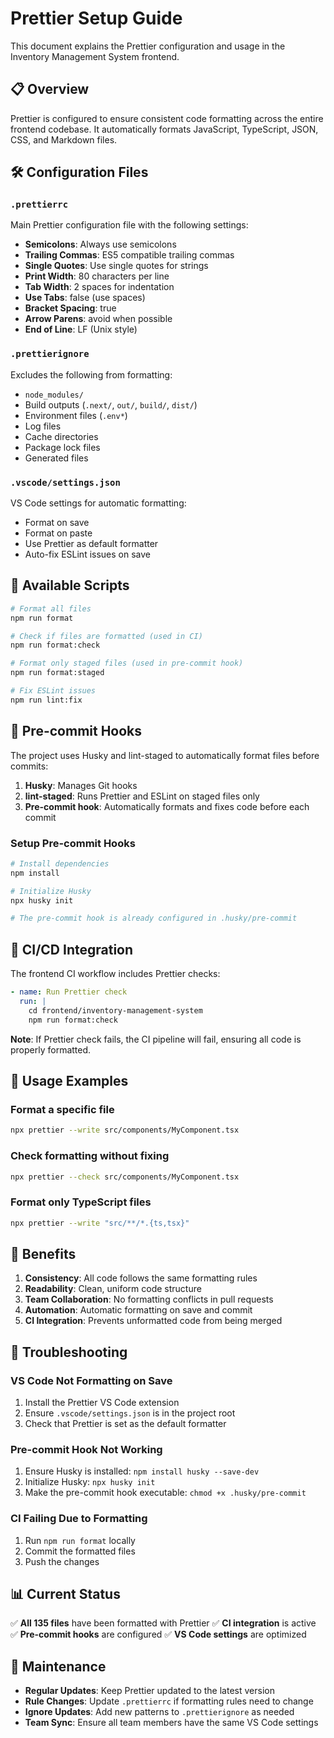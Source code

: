 # Prettier Setup Guide

This document explains the Prettier configuration and usage in the Inventory Management System frontend.

## 📋 Overview

Prettier is configured to ensure consistent code formatting across the entire frontend codebase. It automatically formats JavaScript, TypeScript, JSON, CSS, and Markdown files.

## 🛠️ Configuration Files

### `.prettierrc`
Main Prettier configuration file with the following settings:
- **Semicolons**: Always use semicolons
- **Trailing Commas**: ES5 compatible trailing commas
- **Single Quotes**: Use single quotes for strings
- **Print Width**: 80 characters per line
- **Tab Width**: 2 spaces for indentation
- **Use Tabs**: false (use spaces)
- **Bracket Spacing**: true
- **Arrow Parens**: avoid when possible
- **End of Line**: LF (Unix style)

### `.prettierignore`
Excludes the following from formatting:
- `node_modules/`
- Build outputs (`.next/`, `out/`, `build/`, `dist/`)
- Environment files (`.env*`)
- Log files
- Cache directories
- Package lock files
- Generated files

### `.vscode/settings.json`
VS Code settings for automatic formatting:
- Format on save
- Format on paste
- Use Prettier as default formatter
- Auto-fix ESLint issues on save

## 📜 Available Scripts

```bash
# Format all files
npm run format

# Check if files are formatted (used in CI)
npm run format:check

# Format only staged files (used in pre-commit hook)
npm run format:staged

# Fix ESLint issues
npm run lint:fix
```

## 🔄 Pre-commit Hooks

The project uses Husky and lint-staged to automatically format files before commits:

1. **Husky**: Manages Git hooks
2. **lint-staged**: Runs Prettier and ESLint on staged files only
3. **Pre-commit hook**: Automatically formats and fixes code before each commit

### Setup Pre-commit Hooks

```bash
# Install dependencies
npm install

# Initialize Husky
npx husky init

# The pre-commit hook is already configured in .husky/pre-commit
```

## 🚀 CI/CD Integration

The frontend CI workflow includes Prettier checks:

```yaml
- name: Run Prettier check
  run: |
    cd frontend/inventory-management-system
    npm run format:check
```

**Note**: If Prettier check fails, the CI pipeline will fail, ensuring all code is properly formatted.

## 📝 Usage Examples

### Format a specific file
```bash
npx prettier --write src/components/MyComponent.tsx
```

### Check formatting without fixing
```bash
npx prettier --check src/components/MyComponent.tsx
```

### Format only TypeScript files
```bash
npx prettier --write "src/**/*.{ts,tsx}"
```

## 🎯 Benefits

1. **Consistency**: All code follows the same formatting rules
2. **Readability**: Clean, uniform code structure
3. **Team Collaboration**: No formatting conflicts in pull requests
4. **Automation**: Automatic formatting on save and commit
5. **CI Integration**: Prevents unformatted code from being merged

## 🔧 Troubleshooting

### VS Code Not Formatting on Save
1. Install the Prettier VS Code extension
2. Ensure `.vscode/settings.json` is in the project root
3. Check that Prettier is set as the default formatter

### Pre-commit Hook Not Working
1. Ensure Husky is installed: `npm install husky --save-dev`
2. Initialize Husky: `npx husky init`
3. Make the pre-commit hook executable: `chmod +x .husky/pre-commit`

### CI Failing Due to Formatting
1. Run `npm run format` locally
2. Commit the formatted files
3. Push the changes

## 📊 Current Status

✅ **All 135 files** have been formatted with Prettier
✅ **CI integration** is active
✅ **Pre-commit hooks** are configured
✅ **VS Code settings** are optimized

## 🔄 Maintenance

- **Regular Updates**: Keep Prettier updated to the latest version
- **Rule Changes**: Update `.prettierrc` if formatting rules need to change
- **Ignore Updates**: Add new patterns to `.prettierignore` as needed
- **Team Sync**: Ensure all team members have the same VS Code settings
